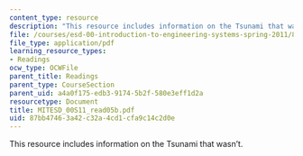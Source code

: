 ```yaml
---
content_type: resource
description: "This resource includes information on the Tsunami that wasn\u2019t."
file: /courses/esd-00-introduction-to-engineering-systems-spring-2011/87bb47463a42c32a4cd1cfa9c14c2d0e_MITESD_00S11_read05b.pdf
file_type: application/pdf
learning_resource_types:
- Readings
ocw_type: OCWFile
parent_title: Readings
parent_type: CourseSection
parent_uid: a4a0f175-edb3-9174-5b2f-580e3eff1d2a
resourcetype: Document
title: MITESD_00S11_read05b.pdf
uid: 87bb4746-3a42-c32a-4cd1-cfa9c14c2d0e
---
```

This resource includes information on the Tsunami that wasn’t.

